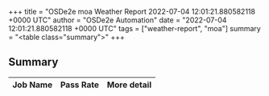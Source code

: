 +++
title = "OSDe2e moa Weather Report 2022-07-04 12:01:21.880582118 +0000 UTC"
author = "OSDe2e Automation"
date = "2022-07-04 12:01:21.880582118 +0000 UTC"
tags = ["weather-report", "moa"]
summary = "<table class=\"summary\"></table>"
+++
## Summary

| Job Name | Pass Rate | More detail |
|----------|-----------|-------------|




